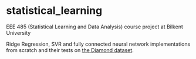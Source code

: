 # statistical_learning
EEE 485 (Statistical Learning and Data Analysis) course project at Bilkent University

Ridge Regression, SVR and fully connected neural network implementations from scratch and their tests on [the Diamond dataset](https://github.com/pycaret/pycaret/blob/master/datasets/diamond.csv).
